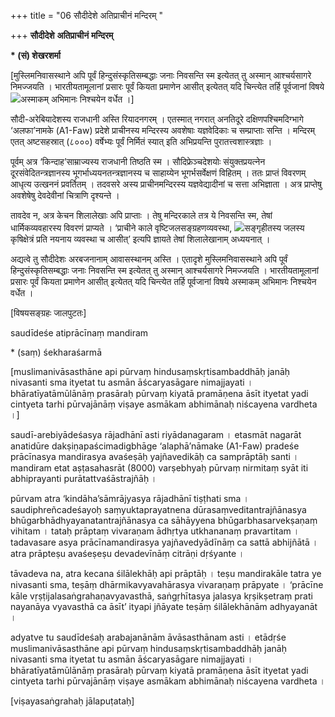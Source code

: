 +++
title = "06 सौदीदेशे अतिप्राचीनं मन्दिरम् "

+++
**सौदीदेशे** **अतिप्राचीनं** **मन्दिरम्**

**\* (सं) शेखरशर्मा**

\[मुस्लिमनिवासस्थाने अपि पूर्वं हिन्दुसंस्कृतिसम्बद्धाः जनाः निवसन्ति स्म इत्येतत् तु अस्मान् आश्चर्यसागरे निमज्जयति । भारतीयतामूलानां प्रसारः पूर्वं कियता प्रमाणेन आसीत् इत्येतत् यदि चिन्त्येत तर्हि पूर्वजानां विषये ![](magazine_images/img-1667224838123.jpg)अस्माकम् अभिमानः निश्चयेन वर्धेत ।\]

सौदी-अरेबियादेशस्य राजधानी अस्ति रियादनगरम् । एतस्मात् नगरात् अनतिदूरे दक्षिणपश्चिमदिग्भागे ‘अलफा’नामके (A1-Faw) प्रदेशे प्राचीनस्य मन्दिरस्य अवशेषाः यज्ञवेदिकाः च सम्प्राप्ताः सन्ति । मन्दिरम् एतत् अष्टसहस्रात् (८०००) वर्षेभ्यः पूर्वं निर्मितं स्यात् इति अभिप्रयन्ति पुरातत्त्वशास्त्रज्ञाः ।

पूर्वम् अत्र ‘किन्दाह’साम्राज्यस्य राजधानी तिष्ठति स्म । सौदिफ्रेञ्चदेशयोः संयुक्तप्रयत्नेन दूरसंवेदितन्त्रज्ञानस्य भूगर्भाध्ययनतन्त्रज्ञानस्य च साहाय्येन भूगर्भसर्वेक्षणं विहितम् । ततः प्राप्तं विवरणम् आधृत्य उत्खननं प्रवर्तितम् । तदवसरे अस्य प्राचीनमन्दिरस्य यज्ञवेद्यादीनां च सत्ता अभिज्ञाता । अत्र प्राप्तेषु अवशेषेषु देवदेवीनां चित्राणि दृश्यन्ते ।

तावदेव न, अत्र केचन शिलालेखाः अपि प्राप्ताः । तेषु मन्दिरकाले तत्र ये निवसन्ति स्म, तेषां धार्मिकव्यवहारस्य विवरणं प्राप्यते । ‘प्राचीने काले वृष्टिजलसङ्ग्रहणव्यवस्था, ![](magazine_images/img-1667224887download.jpg)सङ्गृहीतस्य जलस्य कृषिक्षेत्रं प्रति नयनाय व्यवस्था च आसीत्’ इत्यपि ज्ञायते तेषां शिलालेखानाम् अध्ययनात् ।

अद्यत्वे तु सौदीदेशः अरबजनानाम् आवासस्थानम् अस्ति । एतादृशे मुस्लिमनिवासस्थाने अपि पूर्वं हिन्दुसंस्कृतिसम्बद्धाः जनाः निवसन्ति स्म इत्येतत् तु अस्मान् आश्चर्यसागरे निमज्जयति । भारतीयतामूलानां प्रसारः पूर्वं कियता प्रमाणेन आसीत् इत्येतत् यदि चिन्त्येत तर्हि पूर्वजानां विषये अस्माकम् अभिमानः निश्चयेन वर्धेत ।

\[विषयसङ्ग्रहः जालपुटतः\]



saudīdeśe atiprācīnaṃ mandiram

\* (saṃ) śekharaśarmā

\[muslimanivāsasthāne api pūrvaṃ hindusaṃskṛtisambaddhāḥ janāḥ nivasanti sma ityetat tu asmān āścaryasāgare nimajjayati । bhāratīyatāmūlānāṃ prasāraḥ pūrvaṃ kiyatā pramāṇena āsīt ityetat yadi cintyeta tarhi pūrvajānāṃ viṣaye asmākam abhimānaḥ niścayena vardheta ।\]

saudī-arebiyādeśasya rājadhānī asti riyādanagaram । etasmāt 
nagarāt anatidūre dakṣiṇapaścimadigbhāge ‘alaphā’nāmake (A1-Faw) pradeśe prācīnasya mandirasya avaśeṣāḥ yajñavedikāḥ ca samprāptāḥ santi । mandiram etat aṣṭasahasrāt (8000) varṣebhyaḥ pūrvaṃ nirmitaṃ syāt iti abhiprayanti purātattvaśāstrajñāḥ ।

pūrvam atra ‘kindāha’sāmrājyasya rājadhānī tiṣṭhati sma । saudiphreñcadeśayoḥ saṃyuktaprayatnena dūrasaṃveditantrajñānasya bhūgarbhādhyayanatantrajñānasya ca sāhāyyena bhūgarbhasarvekṣaṇaṃ vihitam । tataḥ prāptaṃ vivaraṇam ādhṛtya utkhananaṃ pravartitam । tadavasare asya prācīnamandirasya yajñavedyādīnāṃ ca sattā abhijñātā । atra prāpteṣu avaśeṣeṣu devadevīnāṃ citrāṇi dṛśyante ।

tāvadeva na, atra kecana śilālekhāḥ api prāptāḥ । teṣu mandirakāle tatra ye nivasanti sma, teṣāṃ dhārmikavyavahārasya vivaraṇaṃ prāpyate । ‘prācīne kāle vṛṣṭijalasaṅgrahaṇavyavasthā, saṅgṛhītasya jalasya kṛṣikṣetraṃ prati nayanāya vyavasthā ca āsīt’ ityapi jñāyate teṣāṃ śilālekhānām adhyayanāt ।

adyatve tu saudīdeśaḥ arabajanānām āvāsasthānam asti । etādṛśe muslimanivāsasthāne api pūrvaṃ hindusaṃskṛtisambaddhāḥ janāḥ nivasanti sma ityetat tu asmān āścaryasāgare nimajjayati । bhāratīyatāmūlānāṃ prasāraḥ pūrvaṃ kiyatā pramāṇena āsīt ityetat yadi cintyeta tarhi pūrvajānāṃ viṣaye asmākam abhimānaḥ niścayena vardheta ।

\[viṣayasaṅgrahaḥ jālapuṭataḥ\]
